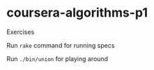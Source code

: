 coursera-algorithms-p1
======================

Exercises

Run ```rake``` command for running specs

Run ```./bin/union``` for playing around
